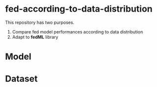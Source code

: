 # fed-according-to-data-distribution

This repository has two purposes. 
 1. Compare fed model performances according to data distribution
 2. Adapt to **fedML** library

# Model

# Dataset
